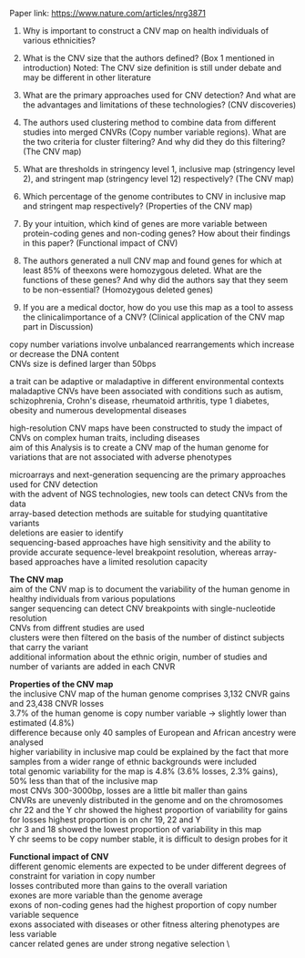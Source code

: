 
Paper link: https://www.nature.com/articles/nrg3871
 
1. Why is important to construct a CNV map on health individuals of various ethnicities?

2. What is the CNV size that the authors defined? (Box 1 mentioned in introduction)
  Noted: The CNV size definition is still under debate and may be different in other literature
3. What are the primary approaches used for CNV detection? And what are the advantages and limitations of these technologies? 
  (CNV discoveries)
4. The authors used clustering method to combine data from different studies into merged CNVRs (Copy number variable regions). 
  What are the two criteria for cluster filtering? And why did they do this filtering? (The CNV map)
5. What are thresholds in stringency level 1, inclusive map (stringency level 2), and stringent map (stringency level 12) respectively? (The CNV map)
6. Which percentage of the genome contributes to CNV in inclusive map and stringent map respectively? (Properties of the CNV map)
7. By your intuition, which kind of genes are more variable between protein-coding genes and non-coding genes? How about their 
  findings in this paper? (Functional impact of CNV)
8. The authors generated a null CNV map and found genes for which at least 85% of theexons were homozygous deleted. 
  What are the functions of these genes? And why did the authors say that they seem to be non-essential? (Homozygous deleted genes)
9. If you are a medical doctor, how do you use this map as a tool to assess the clinicalimportance of a CNV? (Clinical application of the CNV map part in Discussion)

copy number variations involve unbalanced rearrangements which increase or decrease the DNA content \
CNVs size is defined larger than 50bps

a trait can be adaptive or maladaptive in different environmental contexts \
maladaptive CNVs have been associated with conditions such as autism, schizophrenia, Crohn's disease, rheumatoid arthritis, type 1 diabetes, obesity and numerous developmental diseases 

high-resolution CNV maps have been constructed to study the impact of CNVs on complex human traits, including diseases \
aim of this Analysis is to create a CNV map of the human genome for variations that are not associated with adverse phenotypes 

microarrays and next-generation sequencing are the primary approaches used for CNV detection \
with the advent of NGS technologies, new tools can detect CNVs from the data \
array-based detection methods are suitable for studying quantitative variants \
deletions are easier to identify \
sequencing-based approaches have high sensitivity and the ability to provide accurate sequence-level breakpoint resolution, whereas array-based approaches have a limited resolution capacity 

**The CNV map** \
aim of the CNV map is to document the variability of the human genome in healthy individuals from various populations \
sanger sequencing can detect CNV breakpoints with single-nucleotide resolution \
CNVs from diffrent studies are used \
clusters were then filtered on the basis of the number of distinct subjects that carry the variant \
additional information about the ethnic origin, number of studies and number of variants are added in each CNVR 

**Properties of the CNV map** \
the inclusive CNV map of the human genome comprises 3,132 CNVR gains and 23,438 CNVR losses \
3.7% of the human genome is copy number variable -> slightly lower than estimated (4.8%) \
difference because only 40 samples of European and African ancestry were analysed \
higher variability in inclusive map could be explained by the fact that more samples from a wider range of ethnic backgrounds were included \
total genomic variability for the map is 4.8% (3.6% losses, 2.3% gains), 50% less than that of the inclusive map \
most CNVs 300-3000bp, losses are a little bit maller than gains \
CNVRs are unevenly distributed in the genome and on the chromosomes \
chr 22 and the Y chr showed the highest proportion of variability for gains \
for losses highest proportion is on chr 19, 22 and Y \
chr 3 and 18 showed the lowest proportion of variability in this map \
Y chr seems to be copy number stable, it is difficult to design probes for it 

**Functional impact of CNV** \
different genomic elements are expected to be under different degrees of constraint for variation in copy number \
losses contributed more than gains to the overall variation \
exones are more variable than the genome average \
exons of non-coding genes had the highest proportion of copy number variable sequence \
exons associated with diseases or other fitness altering phenotypes are less variable \
cancer related genes are under strong negative selection \








